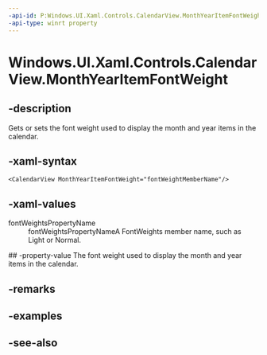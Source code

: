 ```yaml
---
-api-id: P:Windows.UI.Xaml.Controls.CalendarView.MonthYearItemFontWeight
-api-type: winrt property
---
```


<!-- Property syntax
public Windows.UI.Text.FontWeight MonthYearItemFontWeight { get;  set; }
-->

# Windows.UI.Xaml.Controls.CalendarView.MonthYearItemFontWeight

## -description
Gets or sets the font weight used to display the month and year items in the calendar.



## -xaml-syntax
```xaml
<CalendarView MonthYearItemFontWeight="fontWeightMemberName"/>
```


## -xaml-values
<dl><dt>fontWeightsPropertyName</dt><dd>fontWeightsPropertyNameA FontWeights member name, such as Light or Normal.</dd>
</dl>
## -property-value
The font weight used to display the month and year items in the calendar.

## -remarks

## -examples

## -see-also
